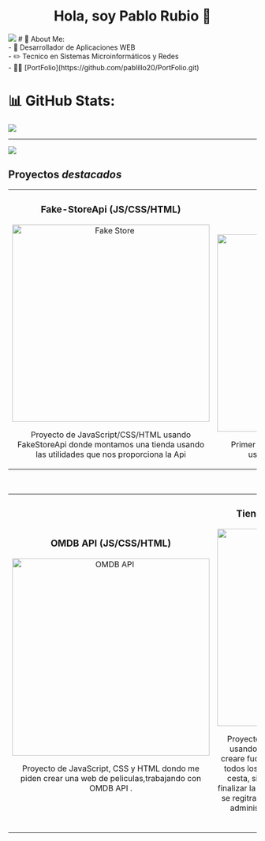 <div align="center">
<h1 align="center">Hola, soy Pablo Rubio</a> 👋</h1>
</div>
<img src="https://www.nunsys.com/wp-content/uploads/2022/11/desarrollo-web.png">
# 💫 About Me:<br>
- 📲 Desarrollador de Aplicaciones WEB<br>- ✏️ Tecnico en Sistemas Microinformáticos y Redes<br>- 🧑‍🏫 [PortFolio](https://github.com/pablillo20/PortFolio.git)


# 📊 GitHub Stats:

![](https://github-readme-stats.vercel.app/api/top-langs/?username=pablillo20&theme=dark&hide_border=true&include_all_commits=false&count_private=false&layout=compact)

---
[![](https://visitcount.itsvg.in/api?id=pablillo20&icon=0&color=0)](https://visitcount.itsvg.in)

<!-- Proudly created with GPRM ( https://gprm.itsvg.in ) -->


## Proyectos *destacados*
<table>
<tr>
<td width="50%">
<h3 align="center">Fake-StoreApi (JS/CSS/HTML)</h3>
<div align="center">
<a href="https://github.com/pablillo20/Tienda-FakeStoreApi.git" target="_blank"><img src="https://p92.hu/binaries/content/gallery/p92website/technologies/htmlcssjs-overview.png" width="400" alt="Fake Store"></a>
<p>Proyecto de JavaScript/CSS/HTML usando FakeStoreApi donde montamos una tienda usando las utilidades que nos proporciona la Api</p>
</div>
                                                                                      
</td>

<td width="50%">
               <br>
<h3 align="center">CLINICA (PHP-MVC)</h3>
<div align="center">                                       
<a href="https://github.com/pablillo20/ProyectoClinica-PHP.git" target="_blank"><img src="https://lh4.googleusercontent.com/proxy/Wjo9GJdGSGdRm-aIFYia-e56Qlj2WhZfKhv3VL69Gcjf5yyXkC8UpFaeessh4MUCl3u-O0yEGwFCamDIEbYI3iXUlwXrxs72jICGU-thWeoaGJsCgjWcAq2n5bQFMiYxjQ" width="400" alt="Clinica PHP"></a>
<br>
</p>Primer proyecto importante realizado de PHP, usando el Modelo Vista Controlador.</p>
</div>                                                             
</table>                                                                                 
</div>
<br>

<table>
<tr>
<td width="50%">
<h3 align="center">OMDB API (JS/CSS/HTML)</h3>
<div align="center">
<a href="https://github.com/pablillo20/ProyectoPeliculas-omdb.git" target="_blank"><img src="https://miro.medium.com/v2/resize:fit:545/1*L0NU4Ad5WZ4YFSuUeMHGSA.png" width="400" alt="OMDB API"></a>
<p>Proyecto de JavaScript, CSS y HTML dondo me piden crear una web de peliculas,trabajando con OMDB API .</p>
</div>
                                                                                      
</td>       

<td width="50%">
<h3 align="center">Tienda PHP (Proyecto en progreso)</h3>
<div align="center">
<a href="https://github.com/pablillo20/Tienda-PHP.git" target="_blank"><img src="https://i.ytimg.com/vi/9WGKFfsdLEc/hq720.jpg?sqp=-oaymwEXCK4FEIIDSFryq4qpAwkIARUAAIhCGAE=&rs=AOn4CLCw0wnEsy_ml-zQLuOw_6rk86ELEA" width="400" alt="Tienda PHP"></a>
<p>Proyecto de PHP en progreso, una tienda online usando PHP, Modelo Vista Controlador, donde creare fucionalidades como insertar productos, ver todos los productos, ver productos por categoria, cesta, simulacion de compra, envio de correo al finalizar la compra, ademas del login y regiter, donde se regitraran los usuario, a parte si el usuario es un administrador, sera el unico con el permiso de insertar producot</p>
</div>
                                                                                      
</td>  
</table>                                                                                 
</div>
<br>

